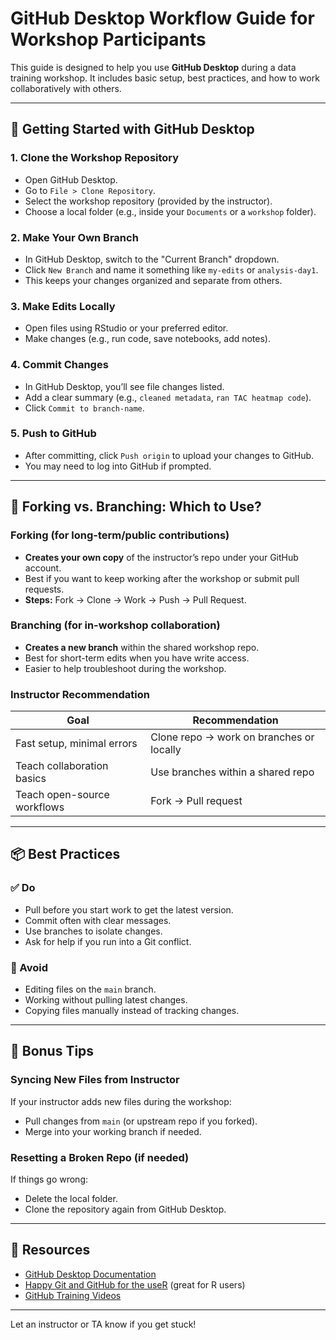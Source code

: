 # GitHub Desktop Workflow Guide for Workshop Participants

This guide is designed to help you use **GitHub Desktop** during a data training workshop. It includes basic setup, best practices, and how to work collaboratively with others.

---

## 🚀 Getting Started with GitHub Desktop

### 1. Clone the Workshop Repository
- Open GitHub Desktop.
- Go to `File > Clone Repository`.
- Select the workshop repository (provided by the instructor).
- Choose a local folder (e.g., inside your `Documents` or a `workshop` folder).

### 2. Make Your Own Branch
- In GitHub Desktop, switch to the "Current Branch" dropdown.
- Click `New Branch` and name it something like `my-edits` or `analysis-day1`.
- This keeps your changes organized and separate from others.

### 3. Make Edits Locally
- Open files using RStudio or your preferred editor.
- Make changes (e.g., run code, save notebooks, add notes).

### 4. Commit Changes
- In GitHub Desktop, you’ll see file changes listed.
- Add a clear summary (e.g., `cleaned metadata`, `ran TAC heatmap code`).
- Click `Commit to branch-name`.

### 5. Push to GitHub
- After committing, click `Push origin` to upload your changes to GitHub.
- You may need to log into GitHub if prompted.

---

## 🔁 Forking vs. Branching: Which to Use?

### Forking (for long-term/public contributions)
- **Creates your own copy** of the instructor’s repo under your GitHub account.
- Best if you want to keep working after the workshop or submit pull requests.
- **Steps:** Fork → Clone → Work → Push → Pull Request.

### Branching (for in-workshop collaboration)
- **Creates a new branch** within the shared workshop repo.
- Best for short-term edits when you have write access.
- Easier to help troubleshoot during the workshop.

### Instructor Recommendation
| Goal                        | Recommendation                          |
|-----------------------------|-------------------------------------------|
| Fast setup, minimal errors  | Clone repo → work on branches or locally |
| Teach collaboration basics  | Use branches within a shared repo        |
| Teach open-source workflows | Fork → Pull request                      |

---

## 📦 Best Practices

### ✅ Do
- Pull before you start work to get the latest version.
- Commit often with clear messages.
- Use branches to isolate changes.
- Ask for help if you run into a Git conflict.

### 🚫 Avoid
- Editing files on the `main` branch.
- Working without pulling latest changes.
- Copying files manually instead of tracking changes.

---

## 🧠 Bonus Tips

### Syncing New Files from Instructor
If your instructor adds new files during the workshop:
- Pull changes from `main` (or upstream repo if you forked).
- Merge into your working branch if needed.

### Resetting a Broken Repo (if needed)
If things go wrong:
- Delete the local folder.
- Clone the repository again from GitHub Desktop.

---

## 🔗 Resources
- [GitHub Desktop Documentation](https://docs.github.com/en/desktop)
- [Happy Git and GitHub for the useR](https://happygitwithr.com/) (great for R users)
- [GitHub Training Videos](https://lab.github.com/)

---

Let an instructor or TA know if you get stuck!

